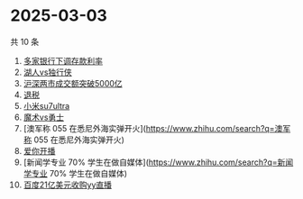 # 2025-03-03

共 10 条

<!-- BEGIN ZHIHUSEARCH -->
<!-- 最后更新时间 Mon Mar 03 2025 07:13:29 GMT+0800 (China Standard Time) -->
1. [多家银行下调存款利率](https://www.zhihu.com/search?q=多家银行下调存款利率)
1. [湖人vs独行侠](https://www.zhihu.com/search?q=湖人vs独行侠)
1. [沪深两市成交额突破5000亿](https://www.zhihu.com/search?q=沪深两市成交额突破5000亿)
1. [退税](https://www.zhihu.com/search?q=退税)
1. [小米su7ultra](https://www.zhihu.com/search?q=小米su7ultra)
1. [魔术vs勇士](https://www.zhihu.com/search?q=魔术vs勇士)
1. [澳军称 055 在悉尼外海实弹开火](https://www.zhihu.com/search?q=澳军称 055 在悉尼外海实弹开火)
1. [爱你开播](https://www.zhihu.com/search?q=爱你开播)
1. [新闻学专业 70% 学生在做自媒体](https://www.zhihu.com/search?q=新闻学专业 70% 学生在做自媒体)
1. [百度21亿美元收购yy直播](https://www.zhihu.com/search?q=百度21亿美元收购yy直播)
<!-- END ZHIHUSEARCH -->

